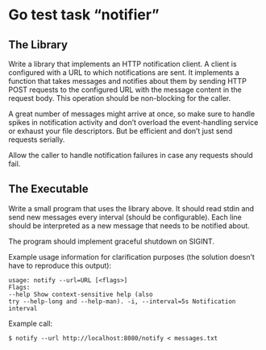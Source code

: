 # Go test task “notifier”

## The Library

Write a library that implements an HTTP notification client. 
A client is configured with a URL to which notifications are sent. 
It implements a function that takes messages and notifies about them by sending HTTP POST requests to the configured URL with the message content in the request body. 
This operation should be non-blocking for the caller.

A great number of messages might arrive at once, so make sure to handle spikes in notification activity and don’t overload the event-handling service or exhaust your file descriptors. 
But be efficient and don’t just send requests serially.

Allow the caller to handle notification failures in case any requests should fail.

## The Executable

Write a small program that uses the library above. 
It should read stdin and send new messages every interval (should be configurable). 
Each line should be interpreted as a new message that needs to be notified about.

The program should implement graceful shutdown on SIGINT.

Example usage information for clarification purposes (the solution doesn’t
have to reproduce this output):
```
usage: notify --url=URL [<flags>]
Flags:
--help Show context-sensitive help (also
try --help-long and --help-man). -i, --interval=5s Notification interval
```
Example call:
```
$ notify --url http://localhost:8080/notify < messages.txt
```
